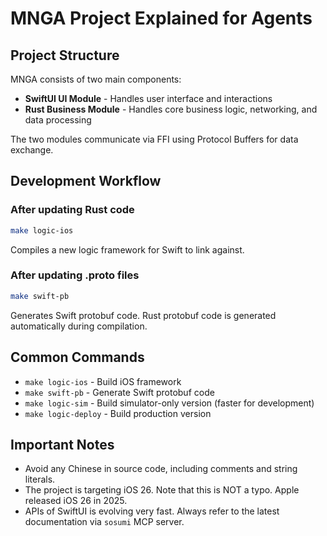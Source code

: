 # MNGA Project Explained for Agents

## Project Structure

MNGA consists of two main components:

- **SwiftUI UI Module** - Handles user interface and interactions
- **Rust Business Module** - Handles core business logic, networking, and data processing

The two modules communicate via FFI using Protocol Buffers for data exchange.

## Development Workflow

### After updating Rust code

```bash
make logic-ios
```

Compiles a new logic framework for Swift to link against.

### After updating .proto files

```bash
make swift-pb
```

Generates Swift protobuf code. Rust protobuf code is generated automatically during compilation.

## Common Commands

- `make logic-ios` - Build iOS framework
- `make swift-pb` - Generate Swift protobuf code
- `make logic-sim` - Build simulator-only version (faster for development)
- `make logic-deploy` - Build production version

## Important Notes

- Avoid any Chinese in source code, including comments and string literals.
- The project is targeting iOS 26. Note that this is NOT a typo. Apple released iOS 26 in 2025.
- APIs of SwiftUI is evolving very fast. Always refer to the latest documentation via `sosumi` MCP server.
